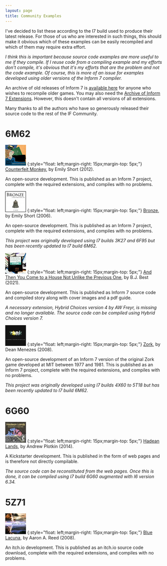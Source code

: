 ```yaml
---
layout: page
title: Community Examples
---
```


I've decided to list these according to the I7 build used to produce their latest release. For those of us who are interested in such things, this should make it obvious which of these examples can be easily recompiled and which of them may require extra effort.

_I think this is important because source code examples are more useful to me if they compile. If I reuse code from a compiling example and my efforts don't compile, it's obvious that it's my efforts that are the problem and not the code example. Of course, this is more of an issue for examples developed using older versions of the Inform 7 compiler._

An archive of old releases of Inform 7 is [available here](https://ganelson.github.io/inform-website/downloads/) for anyone who wishes to recompile older games. You may also need the [Archive of Inform 7 Extensions](https://github.com/i7/archive). However, this doesn't contain all versions of all extensions.

Many thanks to all the authors who have so generously released their source code to the rest of the IF Community.

# 6M62

[![Counterfeit Monkey](assets/images/counterfeit-monkey.png)](https://ifdb.org/viewgame?id=aearuuxv83plclpl)
{:style="float: left;margin-right: 15px;margin-top: 5px;"}
[Counterfeit Monkey](https://github.com/i7/counterfeit-monkey), by Emily Short (2012).

An open-source development.
This is published as an Inform 7 project, complete with the required extensions, and compiles with no problems.

[![Bronze](assets/images/bronze.jpg)](https://ifdb.org/viewgame?id=9p8kh3im2j9h2881)
{:style="float: left;margin-right: 15px;margin-top: 5px;"}
[Bronze](https://github.com/I7-Examples/Bronze), by Emily Short (2006).

An open-source development.
This is published as an Inform 7 project, complete with the required extensions, and compiles with no problems.

_This project was originally developed using I7 builds 3K27 and 6F95 but has been recently updated to I7 build 6M62._

[![And Then You Come to a House Not Unlike the Previous One](assets/images/house-not-unlike.jpg)](https://ifdb.org/viewgame?id=bou58ao7l4eg5z66)
{:style="float: left;margin-right: 15px;margin-top: 5px;"}
[And Then You Come to a House Not Unlike the Previous One](https://github.com/bjbest60/HouseNotUnlike), by B.J. Best (2021).

An open-source development.
This is published as Inform 7 source code and compiled story along with cover images and a pdf guide.

_A necessary extension, Hybrid Choices version 4 by AW Freyr, is missing and no longer available. The source code can be compiled using Hybrid Choices version 7._

[![Zork](assets/images/zork.jpg)](https://ifdb.org/viewgame?id=4gxk83ja4twckm6j)
{:style="float: left;margin-right: 15px;margin-top: 5px;"}
[Zork](https://github.com/I7-Examples/Zork), by Dean Menezes (2008).

An open-source development of an Inform 7 version of the original Zork game developed at MIT between 1977 and 1981.
This is published as an Inform 7 project, complete with the required extensions, and compiles with no problems.

_This project was originally developed using I7 builds 4X60 to 5T18 but has been recently updated to I7 build 6M62._

# 6G60

[![Hadean Lands](assets/images/hadean-lands.jpg)](https://ifdb.org/viewgame?id=u58d0mlbfwcorfi)
{:style="float: left;margin-right: 15px;margin-top: 5px;"}
[Hadean Lands](https://hadeanlands.com/src/), by Andrew Plotkin (2014).

A Kickstarter development.
This is published in the form of web pages and is therefore not directly compilable.

_The source code can be reconstituted from the web pages. Once this is done, it can be compiled using I7 build 6G60 augmented with I6 version 6.34._

# 5Z71

[![Blue Lacuna](assets/images/blue-lacuna.jpg)](https://ifdb.org/viewgame?id=ez2mcyx4zi98qlkh)
{:style="float: left;margin-right: 15px;margin-top: 5px;"}
[Blue Lacuna](https://aareed.itch.io/blue-lacuna), by Aaron A. Reed (2008).

An itch.io development.
This is published as an itch.io source code download, complete with the required extensions, and compiles with no problems.

